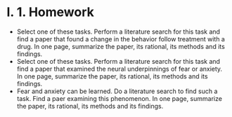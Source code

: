 # I. 1. Homework

* Select one of these tasks.  Perform a literature search for this task and find a paper that found a change in the behavior follow treatment with a drug.  In one page, summarize the paper, its rational, its methods and its findings.
* Select one of these tasks.  Perform a literature search for this task and find a paper that examined the neural underpinnings of fear or anxiety.  In one page, summarize the paper, its rational, its methods and its findings.
* Fear and anxiety can be learned.  Do a literature search to find such a task.  Find a paer examining this phenomenon. In one page, summarize the paper, its rational, its methods and its findings.

